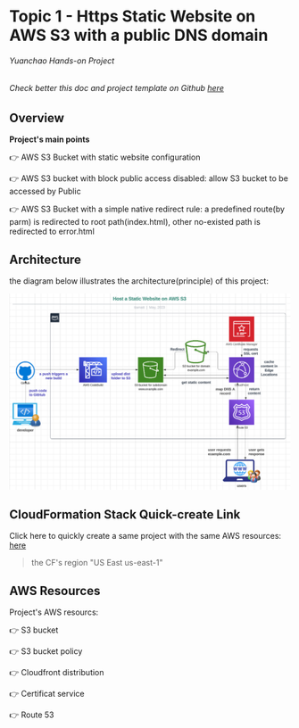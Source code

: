 # Topic 1 - Https Static Website on AWS S3 with a public DNS domain

###### Yuanchao Hands-on Project

###### Check better this doc and project template on Github  [here](https://github.com/lyc-handson-aws/handson-topic1)

## **Overview** 

**Project's main points**

:point_right:  AWS S3 Bucket with static website configuration

:point_right:  AWS S3 bucket with block public access disabled: allow S3 bucket to be accessed by Public

:point_right: AWS S3 Bucket with a simple native redirect rule: a predefined route(by parm) is redirected to root path(index.html), other no-existed path is redirected to error.html

## **Architecture**

the diagram below illustrates the architecture(principle) of this project:

![](images/1-architecture.png)

## **CloudFormation Stack Quick-create Link**

Click here to quickly create a same project with the same AWS resources:  [here](https://us-east-1.console.aws.amazon.com/cloudformation/home?region=us-east-1#/stacks/create/review?templateURL=https://s3-lyc-handson-cfstacks.s3.eu-west-3.amazonaws.com/topic1.yaml)

> the CF's region "US East us-east-1"

## **AWS Resources**

Project's AWS resourcs:

:point_right: S3 bucket

:point_right: S3 bucket policy

:point_right: Cloudfront distribution

:point_right: Certificat service

:point_right: Route 53
